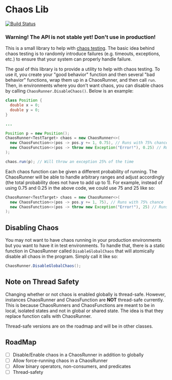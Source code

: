 # Chaos Lib

[![Build Status](https://travis-ci.org/tofurama3000/chaos-lib.svg?branch=master)](https://travis-ci.org/tofurama3000/chaos-lib)

### Warning! The API is not stable yet! Don't use in production!

This is a small library to help with [chaos testing](https://boyter.org/2016/07/chaos-testing-engineering/). The basic idea behind chaos testing is to randomly introduce failures (e.g. timeouts, exceptions, etc.) to ensure that your system can properly handle failure.

The goal of this library is to provide a utility to help with chaos testing. To use it, you create your "good behavior" function and then several "bad behavior" functions, wrap them up in a ChaosRunner, and then call `run`. Then, in environments where you don't want chaos, you can disable chaos by calling `ChaosRunner.DisableChaos()`. Below is an example:

``` java
class Position {
  double x = 0;
  double y = 0;
}

...

Position p = new Position();
ChaosRunner<TestTarget> chaos = new ChaosRunner<>(
  new ChaosFunction<>(pos -> pos.y += 1, 0.75), // Runs with 75% chance
  new ChaosFunction<>(pos -> throw new Exception("Error!"), 0.25) // Runs with 25% chance
);

chaos.run(p); // Will throw an exception 25% of the time
```

Each chaos function can be given a different probability of running. The ChaosRunner will be able to handle arbitrary ranges and adjust accordingly (the total probability does not have to add up to 1). For example, instead of using 0.75 and 0.25 in the above code, we could use 75 and 25 like so:

``` java
ChaosRunner<TestTarget> chaos = new ChaosRunner<>(
  new ChaosFunction<>(pos -> pos.y += 1, 75), // Runs with 75% chance
  new ChaosFunction<>(pos -> throw new Exception("Error!"), 25) // Runs with 25% chance
);
```

## Disabling Chaos

You may not want to have chaos running in your production environments but you want to have it in test environments. To handle that, there is a static function in ChaosRunner called `DisableGlobalChaos` that will atomically disable all chaos in the program. Simply call it like so:

``` java
ChaosRunner.DisableGlobalChaos();
```

## Note on Thread Safety

Changing whether or not chaos is enabled globally is thread-safe. However, instances ChaosRunner and ChaosFunction are **NOT** thread-safe currently. This is because ChaosRunners and ChaosFunctions are meant to be in local, isolated states and not in global or shared state. The idea is that they replace function calls with ChaosRunner.

Thread-safe versions are on the roadmap and will be in other classes.

## RoadMap

- [ ] Disable/Enable chaos in a ChaosRunner in addition to globally
- [ ] Allow force-running chaos in a ChaosRunner
- [ ] Allow binary operators, non-consumers, and predicates
- [ ] Thread-safety
